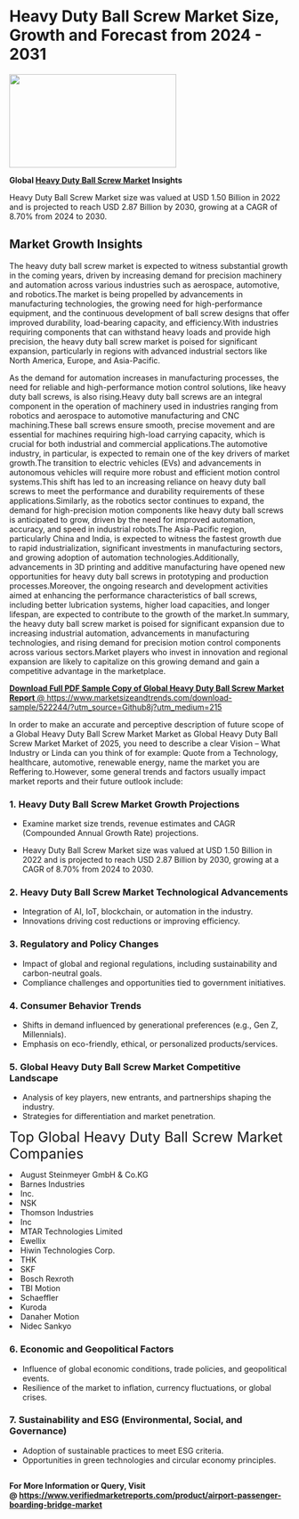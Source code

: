 <H1>Heavy Duty Ball Screw Market Size, Growth and Forecast from 2024 - 2031</H1><img class="aligncenter size-medium wp-image-584254" src="https://thirdeyenews.in/wp-content/uploads/2024/09/Global-Market-Research-300x168.jpeg" alt="" width="300" height="168" /><p><strong>Global&nbsp;<a href="https://www.marketsizeandtrends.com/download-sample/522244/?utm_source=Github8j?utm_medium=215">Heavy Duty Ball Screw Market</a> Insights</strong></p><p>Heavy Duty Ball Screw Market size was valued at USD 1.50 Billion in 2022 and is projected to reach USD 2.87 Billion by 2030, growing at a CAGR of 8.70% from 2024 to 2030.</p><p><h2>Market Growth Insights</h2> <p>The heavy duty ball screw market is expected to witness substantial growth in the coming years, driven by increasing demand for precision machinery and automation across various industries such as aerospace, automotive, and robotics.The market is being propelled by advancements in manufacturing technologies, the growing need for high-performance equipment, and the continuous development of ball screw designs that offer improved durability, load-bearing capacity, and efficiency.With industries requiring components that can withstand heavy loads and provide high precision, the heavy duty ball screw market is poised for significant expansion, particularly in regions with advanced industrial sectors like North America, Europe, and Asia-Pacific.</p> <p><a href="#"></a></p> <p>As the demand for automation increases in manufacturing processes, the need for reliable and high-performance motion control solutions, like heavy duty ball screws, is also rising.Heavy duty ball screws are an integral component in the operation of machinery used in industries ranging from robotics and aerospace to automotive manufacturing and CNC machining.These ball screws ensure smooth, precise movement and are essential for machines requiring high-load carrying capacity, which is crucial for both industrial and commercial applications.The automotive industry, in particular, is expected to remain one of the key drivers of market growth.The transition to electric vehicles (EVs) and advancements in autonomous vehicles will require more robust and efficient motion control systems.This shift has led to an increasing reliance on heavy duty ball screws to meet the performance and durability requirements of these applications.Similarly, as the robotics sector continues to expand, the demand for high-precision motion components like heavy duty ball screws is anticipated to grow, driven by the need for improved automation, accuracy, and speed in industrial robots.The Asia-Pacific region, particularly China and India, is expected to witness the fastest growth due to rapid industrialization, significant investments in manufacturing sectors, and growing adoption of automation technologies.Additionally, advancements in 3D printing and additive manufacturing have opened new opportunities for heavy duty ball screws in prototyping and production processes.Moreover, the ongoing research and development activities aimed at enhancing the performance characteristics of ball screws, including better lubrication systems, higher load capacities, and longer lifespan, are expected to contribute to the growth of the market.In summary, the heavy duty ball screw market is poised for significant expansion due to increasing industrial automation, advancements in manufacturing technologies, and rising demand for precision motion control components across various sectors.Market players who invest in innovation and regional expansion are likely to capitalize on this growing demand and gain a competitive advantage in the marketplace.</p> <p><a href="#"></p><p><span class=""><strong>Download Full PDF Sample Copy of Global Heavy Duty Ball Screw Market Report</strong> @ <a href="https://www.marketsizeandtrends.com/download-sample/522244/?utm_source=Github8j?utm_medium=215" target="_blank">https://www.marketsizeandtrends.com/download-sample/522244/?utm_source=Github8j?utm_medium=215</a></span></p><p>In order to make an accurate and perceptive description of future scope of a Global&nbsp;Heavy Duty Ball Screw Market Market as Global&nbsp;Heavy Duty Ball Screw Market Market of 2025, you need to describe a clear Vision &ndash; What Industry or Linda can you think of for example: Quote from a Technology, healthcare, automotive, renewable energy, name the market you are Reffering to.However, some general trends and factors usually impact market reports and their future outlook include:</p><h3>1.&nbsp;<strong>Heavy Duty Ball Screw Market Growth Projections</strong></h3><ul><li>Examine market size trends, revenue estimates and CAGR (Compounded Annual Growth Rate) projections.</li><li><p>Heavy Duty Ball Screw Market size was valued at USD 1.50 Billion in 2022 and is projected to reach USD 2.87 Billion by 2030, growing at a CAGR of 8.70% from 2024 to 2030.</p></li></ul><h3>2.&nbsp;<strong>Heavy Duty Ball Screw Market Technological Advancements</strong></h3><ul><li>Integration of AI, IoT, blockchain, or automation in the industry.</li><li>Innovations driving cost reductions or improving efficiency.</li></ul><h3>3.&nbsp;<strong>Regulatory and Policy Changes</strong></h3><ul><li>Impact of global and regional regulations, including sustainability and carbon-neutral goals.</li><li>Compliance challenges and opportunities tied to government initiatives.</li></ul><h3>4.&nbsp;<strong>Consumer Behavior Trends</strong></h3><ul><li>Shifts in demand influenced by generational preferences (e.g., Gen Z, Millennials).</li><li>Emphasis on eco-friendly, ethical, or personalized products/services.</li></ul><h3>5.&nbsp;<strong>Global Heavy Duty Ball Screw Market Competitive Landscape</strong></h3><ul><li>Analysis of key players, new entrants, and partnerships shaping the industry.</li><li>Strategies for differentiation and market penetration.</li></ul><p data-pm-slice="1 1 []"><span style="color: inherit; font-family: inherit; font-size: 25px;">Top Global Heavy Duty Ball Screw Market Companies</span></p><div class="" data-test-id=""><p><li>August Steinmeyer GmbH & Co.KG</li><li> Barnes Industries</li><li> Inc.</li><li> NSK</li><li> Thomson Industries</li><li> Inc</li><li> MTAR Technologies Limited</li><li> Ewellix</li><li> Hiwin Technologies Corp.</li><li> THK</li><li> SKF</li><li> Bosch Rexroth</li><li> TBI Motion</li><li> Schaeffler</li><li> Kuroda</li><li> Danaher Motion</li><li> Nidec Sankyo</li></p></div><h3>6.&nbsp;<strong>Economic and Geopolitical Factors</strong></h3><ul><li>Influence of global economic conditions, trade policies, and geopolitical events.</li><li>Resilience of the market to inflation, currency fluctuations, or global crises.</li></ul><h3>7.&nbsp;<strong>Sustainability and ESG (Environmental, Social, and Governance)</strong></h3><ul><li>Adoption of sustainable practices to meet ESG criteria.</li><li>Opportunities in green technologies and circular economy principles.</li></ul><h2><strong style="font-size: 14px;">For More Information or Query, Visit @&nbsp;</strong><a style="background-color: #ffffff; font-size: 14px;" href="https://www.marketsizeandtrends.com/report/heavy-duty-ball-screw-market/" target="_blank">https://www.verifiedmarketreports.com/product/airport-passenger-boarding-bridge-market</a></h2>